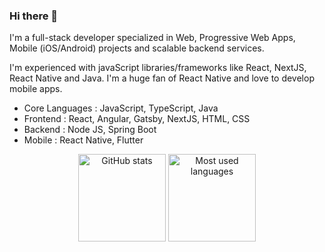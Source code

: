 

<!-- **sameeramadushan/sameeramadushan** is a ✨ _special_ ✨ repository because its `README.md` (this file) appears on your GitHub profile. -->

### Hi there 👋
I'm a full-stack developer specialized in Web, Progressive Web Apps, Mobile (iOS/Android) projects and scalable backend services.

I'm experienced with javaScript libraries/frameworks like React, NextJS, React Native and Java. I'm a huge fan of React Native and love to develop mobile apps.

* Core Languages : JavaScript, TypeScript, Java
* Frontend : React, Angular, Gatsby, NextJS, HTML, CSS
* Backend : Node JS, Spring Boot 
* Mobile : React Native, Flutter

<!-- 
<p align="center">
<img alig src="https://github-profile-trophy.vercel.app/?username=sameeramadushan&margin-w=8&column=4&theme=darkhub&no-frame=true" alt="github trophies" />
</p>
 -->
<p align="center" >
  <img src="https://github-readme-stats.vercel.app/api?username=sameeramadushan&show_icons=true&count_private=true&hide=issues,contribs&theme=prussian" alt="GitHub stats" height="140" /> 
  <img src="https://github-readme-stats.vercel.app/api/top-langs/?username=sameeramadushan&layout=compact&hide=makefile&theme=prussian" alt="Most used languages" height="140" />
</p>
<!-- 
<p align="center"><img src="https://github-readme-stats.vercel.app/api?username=sameeramadushan&show_icons=true&count_private=true&hide=issues,contribs&theme=prussian" alt="GitHub stats" /></p>
 -->
<!-- 
<p align="center"><img src="https://github-readme-streak-stats.herokuapp.com/?user=sameeramadushan&theme=prussian" alt="usmcamgrimm" /></p>
 -->

